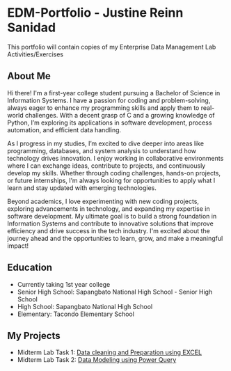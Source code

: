 # EDM-Portfolio - Justine Reinn Sanidad
This portfolio will contain copies of my Enterprise Data Management Lab Activities/Exercises

## About Me
Hi there! I'm a first-year college student pursuing a Bachelor of Science in Information Systems. I have a passion for coding and problem-solving, always eager to enhance my programming skills and apply them to real-world challenges. With a decent grasp of C and a growing knowledge of Python, I’m exploring its applications in software development, process automation, and efficient data handling.

As I progress in my studies, I’m excited to dive deeper into areas like programming, databases, and system analysis to understand how technology drives innovation. I enjoy working in collaborative environments where I can exchange ideas, contribute to projects, and continuously develop my skills. Whether through coding challenges, hands-on projects, or future internships, I’m always looking for opportunities to apply what I learn and stay updated with emerging technologies.

Beyond academics, I love experimenting with new coding projects, exploring advancements in technology, and expanding my expertise in software development. My ultimate goal is to build a strong foundation in Information Systems and contribute to innovative solutions that improve efficiency and drive success in the tech industry. I'm excited about the journey ahead and the opportunities to learn, grow, and make a meaningful impact!

## Education
- Currently taking 1st year college
- Senior High School: Sapangbato National High School - Senior High School
- High School: Sapangbato National High School
- Elementary: Tacondo Elementary School

## My Projects
- Midterm Lab Task 1: [Data cleaning and Preparation using EXCEL](Midterm%20Lab%20Task%201/README.md)
- Midterm Lab Task 2: [Data Modeling using Power Query]()
